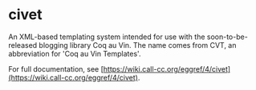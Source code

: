 civet
=====

An XML-based templating system intended for use with the soon-to-be-released
blogging library Coq au Vin. The name comes from CVT, an abbreviation for
'Coq au Vin Templates'.

For full documentation, see [https://wiki.call-cc.org/eggref/4/civet](https://wiki.call-cc.org/eggref/4/civet).
